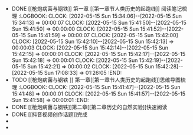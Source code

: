 - DONE [[枪炮病菌与钢铁]] 第一章 [[第一章节人类历史的起跑线]] 阅读笔记梳理
  :LOGBOOK:
  CLOCK: [2022-05-15 Sun 15:34:06]--[2022-05-15 Sun 15:34:13] =>  00:00:07
  CLOCK: [2022-05-15 Sun 15:41:50]--[2022-05-15 Sun 15:41:50] =>  00:00:00
  CLOCK: [2022-05-15 Sun 15:41:52]--[2022-05-15 Sun 15:41:59] =>  00:00:07
  CLOCK: [2022-05-15 Sun 15:42:00]
  CLOCK: [2022-05-15 Sun 15:42:10]--[2022-05-15 Sun 15:42:13] =>  00:00:03
  CLOCK: [2022-05-15 Sun 15:42:14]--[2022-05-15 Sun 15:42:15] =>  00:00:01
  CLOCK: [2022-05-15 Sun 15:42:17]--[2022-05-15 Sun 15:42:18] =>  00:00:01
  CLOCK: [2022-05-15 Sun 15:42:19]--[2022-05-15 Sun 15:42:21] =>  00:00:02
  CLOCK: [2022-05-15 Sun 15:42:28]--[2022-05-15 Sun 17:08:33] =>  01:26:05
  :END:
- TODO [[枪炮病菌与钢铁 ]] 第一章[[第一章节人类历史的起跑线]]思维导图梳理
  :LOGBOOK:
  CLOCK: [2022-05-15 Sun 15:41:47]--[2022-05-15 Sun 15:41:48] =>  00:00:01
  CLOCK: [2022-05-15 Sun 15:41:57]--[2022-05-15 Sun 15:41:58] =>  00:00:01
  :END:
- DONE [[枪炮病菌与钢铁]]第二章[[第二章历史的自然实验]]快速阅读
- DONE [[抖音视频创作话题]]完成
-
-